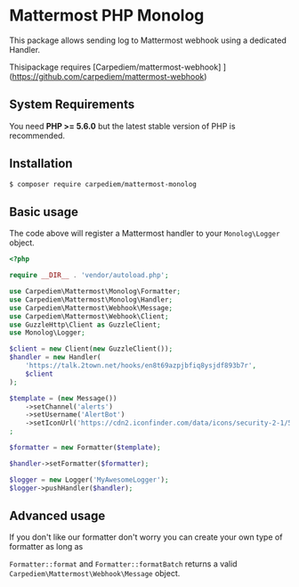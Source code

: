 # Mattermost PHP Monolog

This package allows sending log to Mattermost webhook using a dedicated Handler.

Thisipackage requires [Carpediem/mattermost-webhook]
](https://github.com/carpediem/mattermost-webhook)

## System Requirements

You need **PHP >= 5.6.0** but the latest stable version of PHP is recommended.

## Installation

```bash
$ composer require carpediem/mattermost-monolog
```

## Basic usage

The code above will register a Mattermost handler to your `Monolog\Logger` object.

```php
<?php

require __DIR__ . 'vendor/autoload.php';

use Carpediem\Mattermost\Monolog\Formatter;
use Carpediem\Mattermost\Monolog\Handler;
use Carpediem\Mattermost\Webhook\Message;
use Carpediem\Mattermost\Webhook\Client;
use GuzzleHttp\Client as GuzzleClient;
use Monolog\Logger;

$client = new Client(new GuzzleClient());
$handler = new Handler(
    'https://talk.2town.net/hooks/en8t69azpjbfiq8ysjdf893b7r',
    $client
);

$template = (new Message())
    ->setChannel('alerts')
    ->setUsername('AlertBot')
    ->setIconUrl('https://cdn2.iconfinder.com/data/icons/security-2-1/512/bug-512.png')
;

$formatter = new Formatter($template);

$handler->setFormatter($formatter);

$logger = new Logger('MyAwesomeLogger');
$logger->pushHandler($handler);
```

## Advanced usage

If you don't like our formatter don't worry you can create your own type of formatter as long as 

`Formatter::format` and `Formatter::formatBatch` returns a valid `Carpediem\Mattermost\Webhook\Message` object.